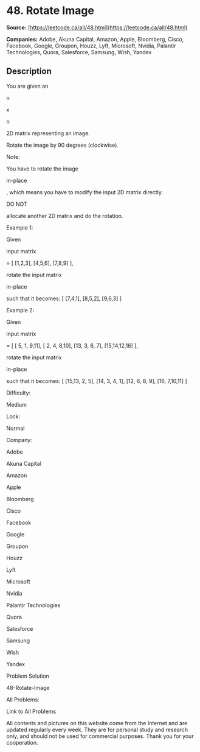 # 48. Rotate Image

**Source:** [https://leetcode.ca/all/48.html](https://leetcode.ca/all/48.html)

**Companies:** Adobe, Akuna Capital, Amazon, Apple, Bloomberg, Cisco, Facebook, Google, Groupon, Houzz, Lyft, Microsoft, Nvidia, Palantir Technologies, Quora, Salesforce, Samsung, Wish, Yandex

## Description

You are given an

n

x

n

2D matrix representing an image.

Rotate the image by 90 degrees (clockwise).

Note:

You have to rotate the image

in-place

, which means
        you have to modify the input 2D matrix directly.

DO NOT

allocate another 2D
        matrix and do the rotation.

Example 1:

Given

input matrix

=
[
  [1,2,3],
  [4,5,6],
  [7,8,9]
],

rotate the input matrix

in-place

such that it becomes:
[
  [7,4,1],
  [8,5,2],
  [9,6,3]
]

Example 2:

Given

input matrix

=
[
  [ 5, 1, 9,11],
  [ 2, 4, 8,10],
  [13, 3, 6, 7],
  [15,14,12,16]
],

rotate the input matrix

in-place

such that it becomes:
[
  [15,13, 2, 5],
  [14, 3, 4, 1],
  [12, 6, 8, 9],
  [16, 7,10,11]
]

Difficulty:

Medium

Lock:

Normal

Company:

Adobe

Akuna Capital

Amazon

Apple

Bloomberg

Cisco

Facebook

Google

Groupon

Houzz

Lyft

Microsoft

Nvidia

Palantir Technologies

Quora

Salesforce

Samsung

Wish

Yandex

Problem Solution

48-Rotate-Image

All Problems:

Link to All Problems

All contents and pictures on this website come from the Internet and are updated regularly every week. They are for personal study and research only, and should not be used for commercial purposes. Thank you for your cooperation.

